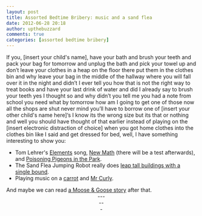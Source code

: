 ```yaml
---
layout: post
title: Assorted Bedtime Bribery: music and a sand flea
date: 2012-06-28 20:18
author: upthebuzzard
comments: true
categories: [assorted bedtime bribery]
---
```

If you, [insert your child's name], have your bath and brush your teeth and pack your bag for tomorrow and unplug the bath and pick your towel up and don’t leave your clothes in a heap on the floor there put them in the clothes bin and why leave your bag in the middle of the hallway where you will fall over it in the night and didn’t I ever tell you how that is not the right way to treat books and have your last drink of water and did I already say to brush your teeth yes I thought so and why didn’t you tell me you had a note from school you need what by tomorrow how am I going to get one of those now all the shops are shut never mind you’ll have to borrow one of [insert your other child's name here]‘s I know its the wrong size but its that or nothing and well you should have thought of that earlier instead of playing on the [insert electronic distraction of choice] when you got home clothes into the clothes bin like I said and get dressed for bed, well, I have something interesting to show you:
<ul>
	<li>Tom Lehrer's <a title="Tom Lehrer's Elements" href="http://www.youtube.com/watch?v=SmwlzwGMMwc" target="_blank">Elements</a> song, <a title="Tom Lehrer's New Math" href="http://www.youtube.com/watch?v=Vetg7vWitTU" target="_blank">New Math</a> (there will be a test afterwards), and <a title="Tom Lehrer's Poisoning Pigeons in the Park" href="http://www.youtube.com/watch?v=yhuMLpdnOjY" target="_blank">Poisoning Pigeons in the Park</a>.</li>
	<li>The Sand Flea Jumping Robot really does <a title="sand flea" href="http://www.youtube.com/watch?&amp;v=6b4ZZQkcNEo" target="_blank">leap tall buildings with a single bound</a>.</li>
	<li>Playing music on a <a title="musical carrot" href="http://www.youtube.com/watch?v=LWbj7FYEi3M" target="_blank">carrot</a> and <a title="Mr Curly music" href="http://www.youtube.com/watch?v=Iu60MwpMiow" target="_blank">Mr Curly</a>.</li>
</ul>
<div>And maybe we can read <a title="Moose &amp; Goose Stories" href="http://stories.upthebuzzard.com/">a Moose &amp; Goose story</a> after that.</div>
<div style="text-align:center;">---</div>
<div style="text-align:center;">--</div>
<div style="text-align:center;">-</div>
